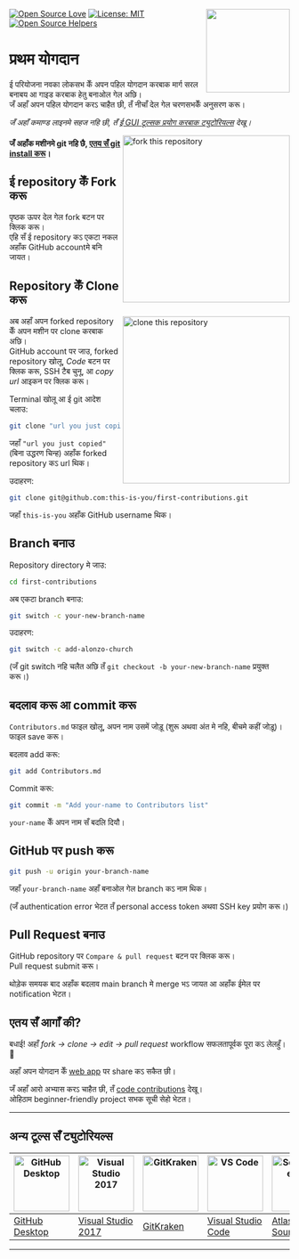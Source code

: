 [![Open Source Love](https://badges.frapsoft.com/os/v1/open-source.svg?v=103)](https://github.com/ellerbrock/open-source-badges/)
[<img align="right" width="150" src="https://firstcontributions.github.io/assets/Readme/join-slack-team.png">](https://join.slack.com/t/firstcontributors/shared_invite/zt-1hg51qkgm-Xc7HxhsiPYNN3ofX2_I8FA)
[![License: MIT](https://img.shields.io/badge/License-MIT-green.svg)](https://opensource.org/licenses/MIT)
[![Open Source Helpers](https://www.codetriage.com/roshanjossey/first-contributions/badges/users.svg)](https://www.codetriage.com/roshanjossey/first-contributions)


# प्रथम योगदान  

ई परियोजना नवका लोकसभ केँ अपन पहिल योगदान करबाक मार्ग सरल बनाबय आ गाइड करबाक हेतु बनाओल गेल अछि।  
जँ अहाँ अपन पहिल योगदान करऽ चाहैत छी, तँ नीचाँ देल गेल चरणसभकेँ अनुसरण करू।  

_जँ अहाँ कमाण्ड लाइनमे सहज नहि छी, तँ [ई GUI टूल्सक प्रयोग करबाक ट्युटोरियल्स](#tutorials-using-other-tools) देखू।_  

<img align="right" width="300" src="https://firstcontributions.github.io/assets/Readme/fork.png" alt="fork this repository" />  

#### जँ अहाँक मशीनमे git नहि छै, [एतय सँ git install करू](https://docs.github.com/en/get-started/quickstart/set-up-git)।  

## ई repository केँ Fork करू  

पृष्ठक ऊपर देल गेल fork बटन पर क्लिक करू।  
एहि सँ ई repository कऽ एकटा नकल अहाँक GitHub accountमे बनि जायत।  

## Repository केँ Clone करू  

<img align="right" width="300" src="https://firstcontributions.github.io/assets/Readme/clone.png" alt="clone this repository" />  

अब अहाँ अपन forked repository केँ अपन मशीन पर clone करबाक अछि।  
GitHub account पर जाउ, forked repository खोलू, _Code_ बटन पर क्लिक करू, SSH टैब चुनू, आ _copy url_ आइकन पर क्लिक करू।  

Terminal खोलू आ ई git आदेश चलाउ:  

```bash
git clone "url you just copied"
```  

जहाँ `"url you just copied"` (बिना उद्धरण चिन्ह) अहाँक forked repository कऽ url थिक।  

उदाहरण:  

```bash
git clone git@github.com:this-is-you/first-contributions.git
```  

जहाँ `this-is-you` अहाँक GitHub username थिक।  

## Branch बनाउ  

Repository directory मे जाउ:  

```bash
cd first-contributions
```  

अब एकटा branch बनाउ:  

```bash
git switch -c your-new-branch-name
```  

उदाहरण:  

```bash
git switch -c add-alonzo-church
```  

(जँ git switch नहि चलैत अछि तँ `git checkout -b your-new-branch-name` प्रयुक्त करू।)  

## बदलाव करू आ commit करू  

`Contributors.md` फाइल खोलू, अपन नाम उसमें जोड़ू (शुरू अथवा अंत मे नहि, बीचमे कहीं जोड़ू)।  
फाइल save करू।  

बदलाव add करू:  

```bash
git add Contributors.md
```  

Commit करू:  

```bash
git commit -m "Add your-name to Contributors list"
```  

`your-name` केँ अपन नाम सँ बदलि दियौ।  

## GitHub पर push करू  

```bash
git push -u origin your-branch-name
```  

जहाँ `your-branch-name` अहाँ बनाओल गेल branch कऽ नाम थिक।  

(जँ authentication error भेटत तँ personal access token अथवा SSH key प्रयोग करू।)  

## Pull Request बनाउ  

GitHub repository पर `Compare & pull request` बटन पर क्लिक करू।  
Pull request submit करू।  

थोड़ेक समयक बाद अहाँक बदलाव main branch मे merge भऽ जायत आ अहाँक ईमेल पर notification भेटत।  

## एतय सँ आगाँ की?  

बधाई! अहाँ _fork → clone → edit → pull request_ workflow सफलतापूर्वक पूरा कऽ लेलहुँ। 🎉  

अहाँ अपन योगदान केँ [web app](https://firstcontributions.github.io/#social-share) पर share कऽ सकैत छी।  

जँ अहाँ आरो अभ्यास करऽ चाहैत छी, तँ [code contributions](https://github.com/roshanjossey/code-contributions) देखू।  
ओहिठाम beginner-friendly project सभक सूची सेहो भेटत।  

---

## अन्य टूल्स सँ ट्युटोरियल्स  

| <a href="docs/gui-tool-tutorials/github-desktop-tutorial.md"><img alt="GitHub Desktop" src="https://desktop.github.com/images/desktop-icon.svg" width="100"></a> | <a href="docs/gui-tool-tutorials/github-windows-vs2017-tutorial.md"><img alt="Visual Studio 2017" src="https://upload.wikimedia.org/wikipedia/commons/c/cd/Visual_Studio_2017_Logo.svg" width="100"></a> | <a href="docs/gui-tool-tutorials/gitkraken-tutorial.md"><img alt="GitKraken" src="https://firstcontributions.github.io/assets/gui-tool-tutorials/gitkraken-tutorial/gk-icon.png" width="100"></a> | <a href="docs/gui-tool-tutorials/github-windows-vs-code-tutorial.md"><img alt="VS Code" src="https://upload.wikimedia.org/wikipedia/commons/1/1c/Visual_Studio_Code_1.35_icon.png" width=100></a> | <a href="docs/gui-tool-tutorials/sourcetree-macos-tutorial.md"><img alt="Sourcetree App" src="https://wac-cdn.atlassian.com/dam/jcr:81b15cde-be2e-4f4a-8af7-9436f4a1b431/Sourcetree-icon-blue.svg" width=100></a> | <a href="docs/gui-tool-tutorials/github-windows-intellij-tutorial.md"><img alt="IntelliJ IDEA" src="https://upload.wikimedia.org/wikipedia/commons/thumb/9/9c/IntelliJ_IDEA_Icon.svg/512px-IntelliJ_IDEA_Icon.svg.png" width=100></a> |  
| ----------------------------------------------------------------------------------------------------------------------------------------------------------- | --------------------------------------------------------------------------------------------------------------------------------------------------------------------------------------------------- | -------------------------------------------------------------------------------------------------------------------------------------------------------------------------------------------- | -------------------------------------------------------------------------------------------------------------------------------------------------------------------------------------------- | ------------------------------------------------------------------------------------------------------------------------------------------------------------------------------------------------------------ | -------------------------------------------------------------------------------------------------------------------------------------------------------------------------------------------------------------------------------- |  
| [GitHub Desktop](docs/gui-tool-tutorials/github-desktop-tutorial.md)  | [Visual Studio 2017](docs/gui-tool-tutorials/github-windows-vs2017-tutorial.md) | [GitKraken](docs/gui-tool-tutorials/gitkraken-tutorial.md) | [Visual Studio Code](docs/gui-tool-tutorials/github-windows-vs-code-tutorial.md) | [Atlassian Sourcetree](docs/gui-tool-tutorials/sourcetree-macos-tutorial.md) | [IntelliJ IDEA](docs/gui-tool-tutorials/github-windows-intellij-tutorial.md) |  

---
